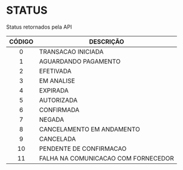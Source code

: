 # STATUS
 
Status retornados pela API

CÓDIGO | DESCRIÇÃO
:------:|---------
0 | TRANSACAO INICIADA
1 | AGUARDANDO PAGAMENTO
2 | EFETIVADA
3 | EM ANALISE
4 | EXPIRADA
5 | AUTORIZADA
6 | CONFIRMADA
7 | NEGADA
8 | CANCELAMENTO EM ANDAMENTO
9 | CANCELADA
10 | PENDENTE DE CONFIRMACAO
11 | FALHA NA COMUNICACAO COM FORNECEDOR


